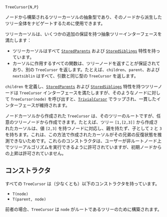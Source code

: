 ```
TreeCursor{N,P}
```

ノードから構築されるツリーカーソルの抽象型であり、そのノードから派生したツリー全体をナビゲートするために使用できます。

ツリーカーソルは、いくつかの追加の保証を持つ抽象ツリーインターフェースを満たします：

  * ツリーカーソルはすべて [`StoredParents`](@ref) および [`StoredSiblings`](@ref) 特性を持っています。
  * カーソルに作用するすべての関数は、ツリーノードを返すことが保証されており、別の `TreeCursor` を返します。たとえば、`children`、`parent`、および `nextsiblin` はすべて、引数と同じ型の `TreeCursor` を返します。

`children` を定義し、[`StoredParents`](@ref) および [`StoredSiblings`](@ref) 特性を持つツリーノードは `TreeCursor` インターフェースを満たしますが、そのようなノードに対して `TreeCursor(node)` を呼び出すと、[`TrivialCursor`](@ref) でラップされ、一貫したインターフェースが維持されます。

ノードカーソルから作成された `TreeCursor` は、そのツリーのルートですが、任意のツリーノードから作成できます。たとえば、ツリー `[1,[2,3]]` から作成されたカーソルは、値 `[2,3]` を持つノードに対応し、親を持たず、子として `2` と `3` を持ちます。これは、この方法で作成されたカーソルがその兄弟の反復状態を推測できないためです。これらのコンストラクタは、ユーザーが非ルートノード上でツリーアルゴリズムを実行できるように許可されていますが、初期ノードからの上昇は許可されていません。

## コンストラクタ

すべての `TreeCursor` は（少なくとも）以下のコンストラクタを持っています。

  * `T(node)`
  * `T(parent, node)`

前者の場合、`TreeCursor` は `node` がルートであるツリーのために構築されます。
